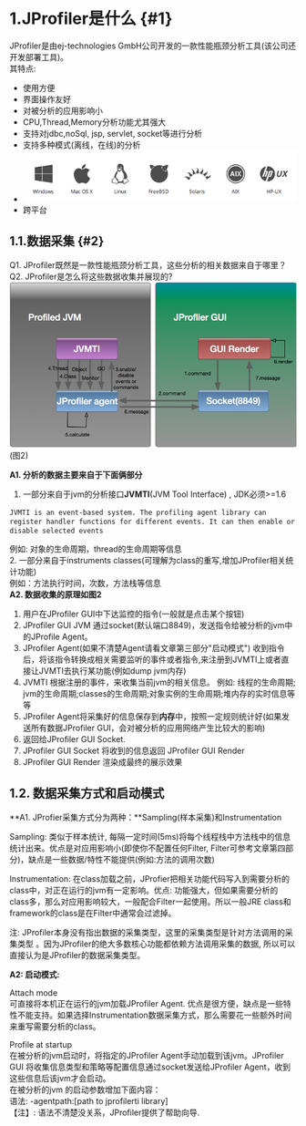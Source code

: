 # 1.JProfiler是什么 {#1}

JProfiler是由ej-technologies GmbH公司开发的一款性能瓶颈分析工具\(该公司还开发部署工具\)。  
其特点:

* 使用方便
* 界面操作友好
* 对被分析的应用影响小
* CPU,Thread,Memory分析功能尤其强大
* 支持对jdbc,noSql, jsp, servlet, socket等进行分析
* 支持多种模式\(离线，在线\)的分析
* ![img](/static/image/f71a75090d48e46eb809001918d37d7cc8d5ec90.png)
* 跨平台

## 1.1.数据采集 {#2}

Q1. JProfiler既然是一款性能瓶颈分析工具，这些分析的相关数据来自于哪里？  
Q2. JProfiler是怎么将这些数据收集并展现的?  
![img](/static/image/774e1de366c3dced5bf97ab0cd34471ec9a99537.png)  
\(图2\)

**A1. 分析的数据主要来自于下面俩部分**  
1. 一部分来自于jvm的分析接口**JVMTI**\(JVM Tool Interface\) , JDK必须&gt;=1.6

```
JVMTI is an event-based system. The profiling agent library can register handler functions for different events. It can then enable or disable selected events
```

例如: 对象的生命周期，thread的生命周期等信息  
2. 一部分来自于instruments classes\(可理解为class的重写,增加JProfiler相关统计功能\)  
例如：方法执行时间，次数，方法栈等信息  
**A2. 数据收集的原理如图2**  
1. 用户在JProfiler GUI中下达监控的指令\(一般就是点击某个按钮\)  
2. JProfiler GUI JVM 通过socket\(默认端口8849\)，发送指令给被分析的jvm中的JProfile Agent。  
3. JProfiler Agent\(如果不清楚Agent请看文章第三部分"启动模式"\) 收到指令后，将该指令转换成相关需要监听的事件或者指令,来注册到JVMTI上或者直接让JVMTI去执行某功能\(例如dump jvm内存\)  
4. JVMTI 根据注册的事件，来收集当前jvm的相关信息。 例如: 线程的生命周期; jvm的生命周期;classes的生命周期;对象实例的生命周期;堆内存的实时信息等等  
5. JProfiler Agent将采集好的信息保存到**内存**中，按照一定规则统计好\(如果发送所有数据JProfiler GUI，会对被分析的应用网络产生比较大的影响\)  
6. 返回给JProfiler GUI Socket.  
7. JProfiler GUI Socket 将收到的信息返回 JProfiler GUI Render  
8. JProfiler GUI Render 渲染成最终的展示效果

## 1.2. 数据采集方式和启动模式

**A1. JProfier采集方式分为两种：**Sampling\(样本采集\)和Instrumentation

Sampling: 类似于样本统计, 每隔一定时间\(5ms\)将每个线程栈中方法栈中的信息统计出来。优点是对应用影响小\(即使你不配置任何Filter, Filter可参考文章第四部分\)，缺点是一些数据/特性不能提供\(例如:方法的调用次数\)

Instrumentation: 在class加载之前，JProfier把相关功能代码写入到需要分析的class中，对正在运行的jvm有一定影响。优点: 功能强大，但如果需要分析的class多，那么对应用影响较大，一般配合Filter一起使用。所以一般JRE class和framework的class是在Filter中通常会过滤掉。

注: JProfiler本身没有指出数据的采集类型，这里的采集类型是针对方法调用的采集类型 。因为JProfiler的绝大多数核心功能都依赖方法调用采集的数据, 所以可以直接认为是JProfiler的数据采集类型。

**A2: 启动模式:**

Attach mode  
可直接将本机正在运行的jvm加载JProfiler Agent. 优点是很方便，缺点是一些特性不能支持。如果选择Instrumentation数据采集方式，那么需要花一些额外时间来重写需要分析的class。

Profile at startup  
在被分析的jvm启动时，将指定的JProfiler Agent手动加载到该jvm。JProfiler GUI 将收集信息类型和策略等配置信息通过socket发送给JProfiler Agent，收到这些信息后该jvm才会启动。  
在被分析的jvm 的启动参数增加下面内容：  
语法: -agentpath:\[path to jprofilerti library\]  
【注】: 语法不清楚没关系，JProfiler提供了帮助向导.

